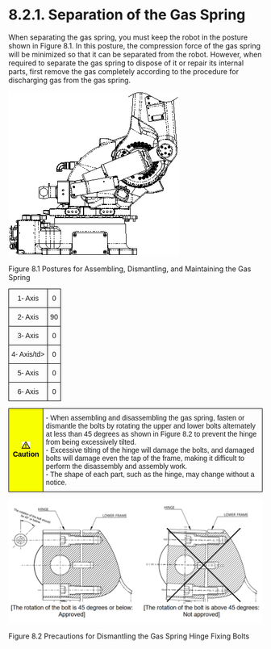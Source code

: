 ﻿# 8.2.1. Separation of the Gas Spring

When separating the gas spring, you must keep the robot in the posture shown in Figure 8.1. In this posture, the compression force of the gas spring will be minimized so that it can be separated from the robot. 
However, when required to separate the gas spring to dispose of it or repair its internal parts, first remove the gas completely according to the procedure for discharging gas from the gas spring.


![](../../_assets/그림_8.1_가스스프링_조립_해체_및_유지보수시_자세.png)

Figure 8.1 Postures for Assembling, Dismantling, and Maintaining the Gas Spring

<style type="text/css">
.tg  {border-collapse:collapse;border-spacing:0;}
.tg td{border-color:black;border-style:solid;border-width:1px;font-family:Arial, sans-serif;font-size:14px;
  overflow:hidden;padding:10px 5px;word-break:normal;}
.tg th{border-color:black;border-style:solid;border-width:1px;font-family:Arial, sans-serif;font-size:14px;
  font-weight:normal;overflow:hidden;padding:10px 5px;word-break:normal;}
.tg .tg-baqh{text-align:center;vertical-align:top}
</style>
<table class="tg">
<thead>
  <tr>
    <th class="tg-baqh">1- Axis</th>
    <th class="tg-baqh">0</th>
  </tr>
</thead>
<tbody>
  <tr>
    <td class="tg-baqh">2- Axis</td>
    <td class="tg-baqh">90</td>
  </tr>
  <tr>
    <td class="tg-baqh">3- Axis</td>
    <td class="tg-baqh">0</td>
  </tr>
  <tr>
    <td class="tg-baqh">4- Axis/td>
    <td class="tg-baqh">0</td>
  </tr>
  <tr>
    <td class="tg-baqh">5- Axis</td>
    <td class="tg-baqh">0</td>
  </tr>
  <tr>
    <td class="tg-baqh">6- Axis</td>
    <td class="tg-baqh">0</td>
  </tr>
</tbody>
</table>


<style type="text/css">
.tg  {border-collapse:collapse;border-spacing:0;}
.tg td{border-color:black;border-style:solid;border-width:1px;font-family:Arial, sans-serif;font-size:14px;
  overflow:hidden;padding:10px 5px;word-break:normal;}
.tg th{border-color:black;border-style:solid;border-width:1px;font-family:Arial, sans-serif;font-size:14px;
  font-weight:normal;overflow:hidden;padding:10px 5px;word-break:normal;}
.tg .tg-cly1{text-align:left;vertical-align:middle}
.tg .tg-b001{background-color:#f8ff00;color:#000000;font-weight:bold;text-align:center;vertical-align:middle}
</style>
<table class="tg">
<thead>
  <tr>
    <td class="tg-b001"><img src="../../_assets/작은주의표시.png"> Caution</td>
    <td class="tg-cly1">-	When assembling and disassembling the gas spring, fasten or dismantle the bolts by rotating the upper and lower bolts alternately at less than 45 degrees as shown in Figure 8.2 to prevent the hinge from being excessively tilted.<br>
-	Excessive tilting of the hinge will damage the bolts, and damaged bolts will damage even the tap of the frame, making it difficult to perform the disassembly and assembly work.<br>
-	The shape of each part, such as the hinge, may change without a notice.
</td>
  </tr>
</thead>
</table>



![](../../_assets/그림_8.2_가스스프링_힌지_고정볼트_분해시_주의사항1.png)

Figure 8.2 Precautions for Dismantling the Gas Spring Hinge Fixing Bolts